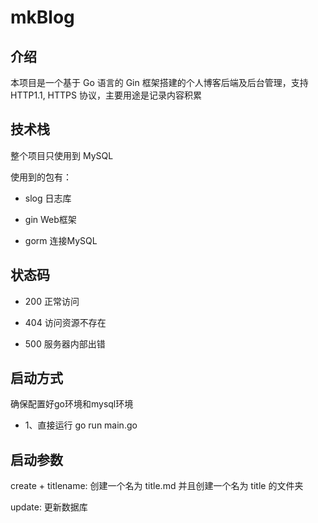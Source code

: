 # mkBlog

## 介绍

本项目是一个基于 Go 语言的 Gin 框架搭建的个人博客后端及后台管理，支持 HTTP1.1, HTTPS 协议，主要用途是记录内容积累

## 技术栈

整个项目只使用到 MySQL 

使用到的包有：

* slog          日志库

* gin           Web框架

* gorm          连接MySQL

## 状态码

* 200 正常访问

* 404 访问资源不存在

* 500 服务器内部出错

## 启动方式

确保配置好go环境和mysql环境

* 1、直接运行 go run main.go

## 启动参数

create + titlename:  创建一个名为 title.md 并且创建一个名为 title 的文件夹

update: 更新数据库
